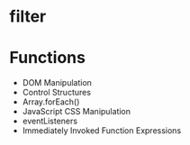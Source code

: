 # filter
# Functions
* DOM Manipulation
* Control Structures
* Array.forEach()
* JavaScript CSS Manipulation
* eventListeners
* Immediately Invoked Function Expressions
